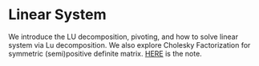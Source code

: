 # Linear System

We introduce the LU decomposition, pivoting, and how to solve linear system via Lu decomposition. We also explore Cholesky Factorization for symmetric (semi)positive definite matrix. [HERE](https://l-ty.com/Mathematics/Numerical-linear-algebra/Linear_System) is the note.
